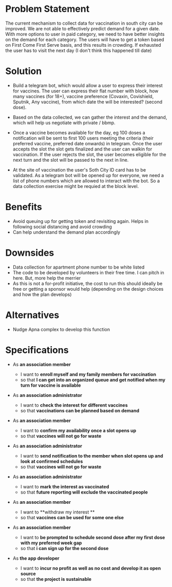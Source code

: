 # Problem Statement
The current mechanism to collect data for vaccination in south city can be improved. We are not able to effectively predict demand for a given date. With more options to user in paid category, we need to have better insights on the demand for each category. The users will have to get a token based on First Come First Serve basis, and this results in crowding. If exhausted the user has to visit the next day (I don't think this happened till date)

# Solution

* Build a telegram bot, which would allow a user to express their interest for vaccines. The user can express their flat number with block, how many vaccines (for 18+), vaccine preference (Covaxin, Covishield, Sputnik, Any vaccine), from which date the will be interested? (second dose).

* Based on the data collected, we can gather the interest and the demand, which will help us negotiate with private / bbmp. 

* Once a vaccine becomes available for the day, eg 100 doses a notification will be sent to first 100 users meeting the criteria (their preferred vaccine, preferred date onwards) in telegram. Once the user accepts the slot the slot gets finalized and the user can walkin for vaccination. If the user rejects the slot, the user becomes eligible for the next turn and the slot will be passed to the next in line.

* At the site of vaccination the user's Soth City ID card has to be validated. As a telegram bot will be opened up for everyone, we need a list of phone numbers which are allowed to interact with the bot. So a data collection exercise might be requied at the block level.

# Benefits

* Avoid queuing up for getting token and revisiting again. Helps in following social distancing and avoid crowding
* Can help understand the demand plan accordingly

# Downsides

* Data collection for apartment phone number to be white listed
* The code to be developed by volunteers in their free time. I can pitch in here. But, more help the merrier
* As this is not a for-profit initiative, the cost to run this should ideally be free or getting a sponsor would help (depending on the design choices and how the plan develops)

# Alternatives

* Nudge Apna complex to develop this function

# Specifications

- As **an association member**
  - I want to **enroll myself and my family members for vaccination**
  - so that **I can get into an organized queue and get notified when my turn for vaccine is available**

- As **an association administrator**
  - I want to **check the interest for different vaccines**
  - so that **vaccinations can be planned based on demand**

- As **an association member**
  - I want to **confirm my availability once a slot opens up** 
  - so that **vaccines will not go for waste**

- As **an association administrator**
  - I want to **send notification to the member when slot opens up and look at confirmed schedules**
  - so that **vaccines will not go for waste**

- As **an association administrator**
  - I want to **mark the interest as vaccinated**
  - so that **future reporting will exclude the vaccinated people**

- As **an association member**
  - I want to **withdraw my interest **
  - so that **vaccines can be used for some one else**

- As **an association member**
  - I want to **be prompted to schedule second dose after my first dose with my preferred week gap**
  - so that **i can sign up for the second dose**

- As **the app developer**
  - I want to **incur no profit as well as no cost and develop it as open source**
  - so that **the project is sustainable**

